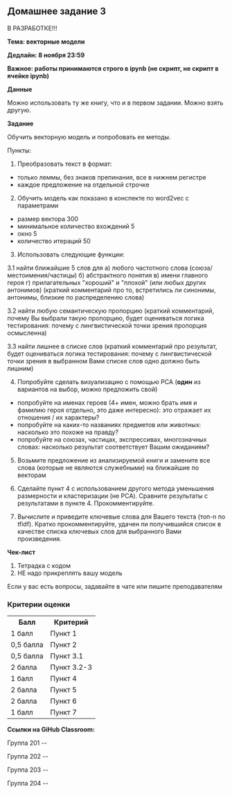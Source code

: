 ## Домашнее задание 3

В РАЗРАБОТКЕ!!!

**Тема: векторные модели**

**Дедлайн: 8 ноября 23:59**

**Важное: работы принимаются строго в ipynb (не скрипт, не скрипт в ячейке ipynb)**

**Данные**

Можно использовать ту же книгу, что и в первом задании. Можно взять другую.

**Задание**

Обучить векторную модель и попробовать ее методы.


Пункты:

1. Преобразовать текст в формат:
  - только леммы, без знаков препинания, все в нижнем регистре
  - каждое предложение на отдельной строчке

2. Обучить модель как показано в конспекте по word2vec с параметрами
  - размер вектора 300
  - минимальное количество вхождений 5
  - окно 5
  - количество итераций 50

3. Использовать следующие функции:

  3.1 найти ближайшие 5 слов для а) любого частотного слова (союза/местоимения/частицы) б) абстрактного понятия в) имени главного героя г) прилагательных "хороший" и "плохой" (или любых других антонимов) (краткий комментарий про то, встретились ли синонимы, антонимы, близкие по распределению слова)
  
  3.2 найти любую семантическую пропорцию (краткий комментарий, почему Вы выбрали такую пропорцию, будет оцениваться логика тестирования: почему с лингвистической точки зрения пропорция осмысленна)
  
  3.3 найти лишнее в списке слов (краткий комментарий про результат, будет оцениваться логика тестирования: почему с лингвистической точки зрения в выбранном Вами списке слов одно должно быть лишним)

4. Попробуйте сделать визуализацию с помощью PCA (**один** из вариантов на выбор, можно предложить свой)
  - попробуйте на именах героев (4+ имен, можно брать имя и фамилию героя отдельно, это даже интересно): это отражает их отношения / их характеры?
  - попробуйте на каких-то названиях предметов или животных: насколько это похоже на правду? 
  - попробуйте на союзах, частицах, экспрессивах, многозначных словах: насколько результат соответствует Вашим ожиданиям?

5. Возьмите предложение из анализируемой книги и замените все слова (которые не являются служебными) на ближайшие по векторам

6. Сделайте пункт 4 с использованием другого метода уменьшения размерности и кластеризации (не PCA). Сравните результаты с результатами в пункте 4. Прокомментируйте.

7. Вычислите и приведите ключевые слова для Вашего текста (топ-n по tfidf). Кратко прокомментируйте, удачен ли получившийся список в качестве списка ключевых слов для выбранного Вами произведения.

**Чек-лист**

1. Тетрадка с кодом
2. НЕ надо прикреплять вашу модель

Если у вас есть вопросы, задавайте в чате или пишите преподавателям

### Критерии оценки
  
<table>
    <tr><th>Балл</th><th>Критерий</th></tr>
    <tr><td>1 балл</td><td>Пункт 1</td></tr>
    <tr><td>0,5 балла</td><td>Пункт 2</td></tr>
    <tr><td>0,5 балла</td><td>Пункт 3.1</td></tr>
    <tr><td>2 балла</td><td>Пункт 3.2-3</td></tr>
    <tr><td>1 балл</td><td>Пункт 4</td></tr>
    <tr><td>2 балла</td><td>Пункт 5</td></tr>
    <tr><td>2 балла</td><td>Пункт 6</td></tr>
    <tr><td>1 балл</td><td>Пункт 7</td></tr>
</table>

**Ссылки на GiHub Classroom:**

Группа 201 -- 

Группа 202 -- 

Группа 203 -- 

Группа 204 -- 
